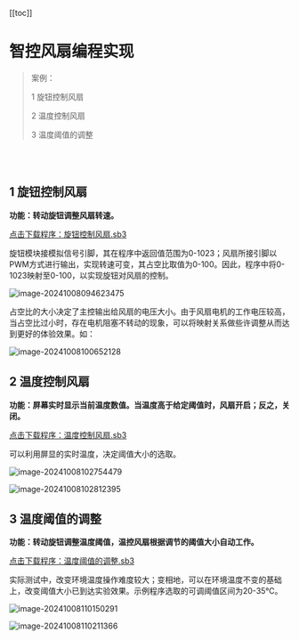 [[toc]]

# 智控风扇编程实现

>案例：
>
>1 旋钮控制风扇
>
>2 温度控制风扇
>
>3 温度阈值的调整

<br>

<br>

## 1 旋钮控制风扇

**功能：转动旋钮调整风扇转速。**

<a href="/tutorial/cfdsx/sb3/02/旋钮控制风扇.sb3">点击下载程序：旋钮控制风扇.sb3</a>

旋钮模块接模拟信号引脚，其在程序中返回值范围为0-1023；风扇所接引脚以PWM方式进行输出，实现转速可变，其占空比取值为0-100。因此，程序中将0-1023映射至0-100，以实现旋钮对风扇的控制。

![image-20241008094623475](/智控编程实现.assets/image-20241008094623475.png)

占空比的大小决定了主控输出给风扇的电压大小。由于风扇电机的工作电压较高，当占空比过小时，存在电机阻塞不转动的现象，可以将映射关系做些许调整从而达到更好的体验效果。如：

![image-20241008100652128](/智控编程实现.assets/image-20241008100652128.png)





## 2 温度控制风扇

**功能：屏幕实时显示当前温度数值。当温度高于给定阈值时，风扇开启；反之，关闭。**

<a href="/tutorial/cfdsx/sb3/02/温度控制风扇.sb3">点击下载程序：温度控制风扇.sb3</a>

可以利用屏显的实时温度，决定阈值大小的选取。

![image-20241008102754479](/智控编程实现.assets/image-20241008102754479.png)

![image-20241008102812395](/智控编程实现.assets/image-20241008102812395.png)





## 3 温度阈值的调整

**功能：转动旋钮调整温度阈值，温控风扇根据调节的阈值大小自动工作。**

<a href="/tutorial/cfdsx/sb3/02/温度阈值的调整.sb3">点击下载程序：温度阈值的调整.sb3</a>

实际测试中，改变环境温度操作难度较大；变相地，可以在环境温度不变的基础上，改变阈值大小已到达实验效果。示例程序选取的可调阈值区间为20-35℃。

![image-20241008110150291](/智控编程实现.assets/image-20241008110150291.png)

![image-20241008110211366](/智控编程实现.assets/image-20241008110211366.png)